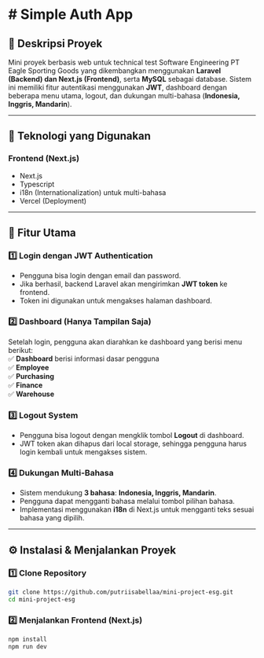 # # Simple Auth App
## 📌 Deskripsi Proyek  
Mini proyek berbasis web untuk technical test Software Engineering PT Eagle Sporting Goods yang dikembangkan menggunakan **Laravel (Backend) dan Next.js (Frontend)**, serta **MySQL** sebagai database. Sistem ini memiliki fitur autentikasi menggunakan **JWT**, dashboard dengan beberapa menu utama, logout, dan dukungan multi-bahasa (**Indonesia, Inggris, Mandarin**).

---

## 🚀 Teknologi yang Digunakan  

### **Frontend (Next.js)**
- Next.js 
- Typescript
- i18n (Internationalization) untuk multi-bahasa
- Vercel (Deployment)

---

## 🔑 Fitur Utama  

### **1️⃣ Login dengan JWT Authentication**  
- Pengguna bisa login dengan email dan password.  
- Jika berhasil, backend Laravel akan mengirimkan **JWT token** ke frontend.  
- Token ini digunakan untuk mengakses halaman dashboard.  

### **2️⃣ Dashboard (Hanya Tampilan Saja)**  
Setelah login, pengguna akan diarahkan ke dashboard yang berisi menu berikut:  
✅ **Dashboard** berisi informasi dasar pengguna  
✅ **Employee**  
✅ **Purchasing**  
✅ **Finance**  
✅ **Warehouse**  

### **3️⃣ Logout System**  
- Pengguna bisa logout dengan mengklik tombol **Logout** di dashboard.  
- JWT token akan dihapus dari local storage, sehingga pengguna harus login kembali untuk mengakses sistem.  

### **4️⃣ Dukungan Multi-Bahasa**  
- Sistem mendukung **3 bahasa**: **Indonesia, Inggris, Mandarin**.  
- Pengguna dapat mengganti bahasa melalui tombol pilihan bahasa.  
- Implementasi menggunakan **i18n** di Next.js untuk mengganti teks sesuai bahasa yang dipilih.  

---

## ⚙️ Instalasi & Menjalankan Proyek  

### **1️⃣ Clone Repository**  
```bash
git clone https://github.com/putriisabellaa/mini-project-esg.git
cd mini-project-esg

```
### **2️⃣ Menjalankan Frontend (Next.js)**  
```bash
npm install
npm run dev
